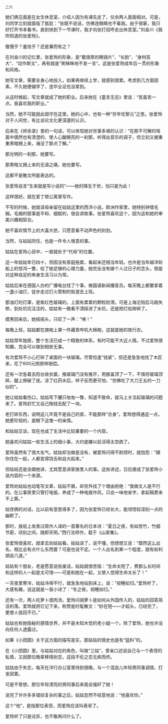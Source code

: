     二六 

   她们俩见面是在女生休息室，介绍人因为有课先走了，仅余两人面面相对。可是，刘同学立刻就面临了尴尬：“张既不说话，仿佛连眼睛也不看我。由于很窘，我只好打开书本看书，直到快到下一节课时，我才向张打招呼走出休息室。”刘金川《我所知道的张爱玲》。

   傲慢乎？羞怯乎？还是兼而有之？

   在刘金川的记忆里，张爱玲的形象，是“戴很厚的眼镜片”、“长脸”、“身材高大”、“动作斯文”，再有就是“笑眯眯地不发一言”。这是张爱玲成年后一贯的形象和风格。

   她写文章，需要全身心地投入，如果再继续上学，就感到很累。考虑到几方面因素，不久她便辍学了，连毕业证也没拿到。

   从这时候起，写文章就成了她的职业。后来她在《童言无忌》里说：“苦虽苦一点，我喜欢我的职业。”

   当然，她不可能就此固守在这里。她的心中，也有一种“穷年忧黎元”之思。张爱玲对于人间世，有比谈论文化更深邃的认识。

   后来在《烬余录》里的一句话，可以体现她对世事多艰的认识：“在那不可解的喧嚣中偶然也有清澄的、使人心酸眼亮的一刹那，听得出音乐的调子，但立刻又被重重黑暗拥上来，淹没了那点了解。”

   那光明的一刹那，她要写。

   那黑暗又拥上来的无语之痛，她也要写。

   这都不是散文所能表达的。

   张爱玲自言“生来就是写小说的”——她的降生于世，怕只是为此！

   这样很好。就在爱丁顿公寓里写作。

   不写的时候，她就读母亲留在姑姑这里的西洋小说。欧洲作家里，她特别钟情毛姆。毛姆的叙事是平和、细腻的，很会讲故事。张爱玲喜欢这个，因为这和她的审美兴趣相契合。

   她不喜欢情节上的大喜大悲，只愿意看不动声色的刻划。

   当然，与姑姑同住，也是一件令人惬意的事。

   姑姑在爱玲心目中，一直就处于“代母”的位置。

   这一年姑姑年已四十，但因没有家庭拖累，看起来还相当年轻。也许是当年越洋轮船上的惊鸿一瞥，给了她足够的心理力量，她完全没有嫁个人过日子的念头，倒是对这种自足的单身生活习以为常。

   姑姑后来在德国人办的广播电台找了个事，做国语新闻播音员。每天晚上都要拿着一盏小油灯，徒步走过灯火管制的街道去上班。

   那油灯的灯罩，是紫红色玻璃的，上面有累累的颗粒防滑。可是上海沦陷后马路失修，到处坑坑洼洼的，姑姑有一晚看不清踩进了水坑，还是把灯给摔碎了。

   摸黑回来后，她摇摇头，只叹了一声：“嗐！”

   每晚上班，姑姑都在旗袍上罩一件藏青哔叽大棉袍，这就是她的夜行衣。

   姑姑常年独居，整个生活已成一个精致的体系，有时可能不大近人情。不过爱玲很知趣，完全可以做到相安无事。

   有次爱玲不小心打碎了桌面的一块玻璃，尽管恰逢“钱紧”，但还是急急地找了木匠来，花了600元照原样赔偿。

   还有一次急着去阳台收衣裳，推玻璃门没有推开，用膝盖顶了一下，不慎将玻璃顶碎，腿上擦破了皮。涂了红药水后，样子反而更可怕，“仿佛吃了大刀王五的一刀似的”。

   她让姑姑看伤口，姑姑弯下腰只匆匆一瞥，知道不致命，就马上关注起玻璃的问题来了。爱玲赶忙又自己掏钱去配了一块。

   老打碎东西，说明这儿毕竟不是自己的家，不能那样“合身”。爱玲想得通这一点，她更珍视的，是眼下这惟一的亲情。

   和姑姑交谈，现在也成了生活中比较重要的一个内容。

   她喜欢问姑姑一些生活上的细小事，大约是嫌以前活得太空疏了。

   爱玲虽然有了很大名气，姑姑却当做是没有，被爱玲问得不耐烦时，就抱怨：“跟你住在一起，人都变得饶舌和自大起来。”

   但姑姑还是会跟她讲，尤其愿意讲家族里人的事。这些讲述，日后便成了张爱玲小说内容的一个来源。

   爱玲劝姑姑也动笔写文章，姑姑不屑，却另外找了个理由拒绝：“我做文人是不行的。在公事房里只管打电报，养成了一种电报作风，只会一味地省字，拿起稿费来不上算。”

   姑侄俩的对话，比以前有意思得多了，因为张爱玲已经长大，能领悟较深刻一点的幽默了。

   那时，报纸上发表过周作人译的一首著名的日本诗：“夏日之夜，有如苦竹，竹细节密，顷刻之间，随即天明。”西行法师作，载于《山家集》。

   张爱玲很喜欢，就拿去劝姑姑看。姑姑读了，说不懂，但想想又说：“既然这么出名，相比总有点什么东西罢？可是也说不定。一个人出名到某一个程度，就有权利胡说八道。”

   姑姑有个朋友，老是愿意说些废话，姑姑就很苦恼：“生命太短了，费那么长时间和这样的人一起是太可惜——可是和她在一起，又使人觉得生命太长了！”

   一天夜里寒冷，姑姑冷得不行，就急急地钻到床上，说：“视睡如归。”爱玲听了，大感有趣，说这就是一首小诗了：“冬之夜，视睡如归。”

   还有一次，两人吃萝卜煨肉汤，爱玲问胡萝卜是如何从外国传入的，姑姑的回答简洁利落。爱玲就把它记下来，称赞是时髦散文：“妙在短——才起头，已经完了，更使人低回不已。”

   姑姑也有她隐秘的感情世界，并不是木知木觉的老小姐一个。除了爱玲，她也许没向任何人透露过。

   如果《小团圆》关于这方面的描写是实，那姑姑的情史也是有“猛料”的。

   在《小团圆》里，与姑姑对应的角色，叫做“三姑”，曾亲口述说自己与一个表侄的私情，又因那位晚辈移情别恋，这段不伦之恋无疾而终。

   姑姑由于失恋，每天在洋行办公室里待到很晚，与一个混血儿年轻男同事调情，打发寂寞。

   可是不曾想，那位年轻漂亮的男同事后来竟会强奸了她！

   说完了许许多多错综复杂的事之后，姑姑忽然不经意地说：“他喜欢你。”

   这个“他”，是指那位表侄，而爱玲应该叫表哥了。

   爱玲听了只是诧异，也不敢再问什么了。

